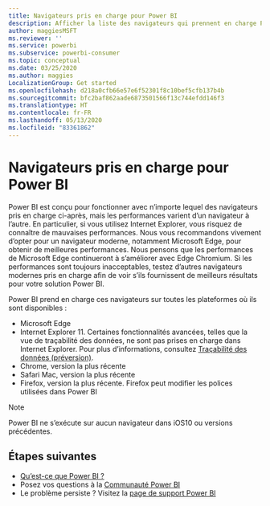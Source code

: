 ```yaml
---
title: Navigateurs pris en charge pour Power BI
description: Afficher la liste des navigateurs qui prennent en charge Power BI
author: maggiesMSFT
ms.reviewer: ''
ms.service: powerbi
ms.subservice: powerbi-consumer
ms.topic: conceptual
ms.date: 03/25/2020
ms.author: maggies
LocalizationGroup: Get started
ms.openlocfilehash: d218a0cfb66e57e6f52301f8c10bef5cfb137b4b
ms.sourcegitcommit: bfc2baf862aade6873501566f13c744efdd146f3
ms.translationtype: HT
ms.contentlocale: fr-FR
ms.lasthandoff: 05/13/2020
ms.locfileid: "83361862"
---
```

# <a name="supported-browsers-for-power-bi"></a>Navigateurs pris en charge pour Power BI

Power BI est conçu pour fonctionner avec n’importe lequel des navigateurs pris en charge ci-après, mais les performances varient d’un navigateur à l’autre. En particulier, si vous utilisez Internet Explorer, vous risquez de connaître de mauvaises performances. Nous vous recommandons vivement d’opter pour un navigateur moderne, notamment Microsoft Edge, pour obtenir de meilleures performances. Nous pensons que les performances de Microsoft Edge continueront à s’améliorer avec Edge Chromium. Si les performances sont toujours inacceptables, testez d’autres navigateurs modernes pris en charge afin de voir s’ils fournissent de meilleurs résultats pour votre solution Power BI.

Power BI prend en charge ces navigateurs sur toutes les plateformes où ils sont disponibles :

- Microsoft Edge
- Internet Explorer 11. Certaines fonctionnalités avancées, telles que la vue de traçabilité des données, ne sont pas prises en charge dans Internet Explorer. Pour plus d’informations, consultez [Traçabilité des données (préversion)](../collaborate-share/service-data-lineage.md).
- Chrome, version la plus récente
- Safari Mac, version la plus récente
- Firefox, version la plus récente. Firefox peut modifier les polices utilisées dans Power BI 

> [!NOTE]
> Power BI ne s’exécute sur aucun navigateur dans iOS10 ou versions précédentes.

## <a name="next-steps"></a>Étapes suivantes
* [Qu’est-ce que Power BI ?](power-bi-overview.md)
* Posez vos questions à la [Communauté Power BI](https://community.powerbi.com/)
* Le problème persiste ? Visitez la [page de support Power BI](https://powerbi.microsoft.com/support/)
